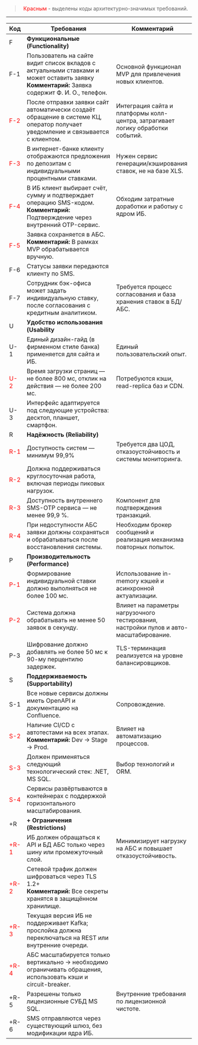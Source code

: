 >  <span style="color:#ff0000">Красным</span> - выделены коды архитектурно-значимых требований.
---

| Код | Требования                         | Комментарий  |
|-----|------------------------------------|--------------|
| F   | <b>Функциональные (Functionality)</b>     |              |
| F-1 | Пользователь на сайте видит список вкладов с актуальными ставками и может оставить заявку <br> <b>Комментарий:</b> Заявка содержит Ф. И. О., телефон. |Основной функционал MVP для привлечения новых клиентов. |
| <span style="color:#ff0000">F-2</span> | После отправки заявки сайт автоматически создаёт обращение в системе КЦ, оператор получает уведомление и связывается с клиентом. | Интеграция сайта и платформы колл-центра, затрагивает логику обработки событий. |
| <span style="color:#ff0000">F-3</span> | В интернет-банке клиенту отображаются предложения по депозитам с индивидуальными процентными ставками. | Нужен сервис генерации/кэширования ставок, не на базе XLS. |
| <span style="color:#ff0000">F-4</span> | В ИБ клиент выбирает счёт, сумму и подтверждает операцию SMS-кодом. <br> <b>Комментарий:</b> Подтверждение через внутренний OTP-сервис. | Обходим затратные доработки и работыу с ядром ИБ. |
| <span style="color:#ff0000">F-5</span> | Заявка сохраняется в АБС. <br> <b>Комментарий:</b> В рамках MVP обрабатывается вручную. |              |
| F-6 | Статусы заявки передаются клиенту по SMS. |              |
| F-7 | Сотрудник бэк-офиса может задать индивидуальную ставку, после согласования с кредитным аналитиком. | Требуется процесс согласования и база хранения ставок в БД/АБС. |
| U   | <b>Удобство использования (Usability</b> |              |
| U-1 | Единый дизайн-гайд (в фирменном стиле банка) применяется для сайта и ИБ. | Единый пользовательский опыт. |
| <span style="color:#ff0000">U-2</span> | Время загрузки страниц — не более 800 мс, отклик на действия — не более 200 мс. | Потребуются кэши, read-replica баз и CDN. |
| U-3 | Интерфейс адаптируется под следующие устройства: десктоп, планшет, смартфон. |              |
| R   | <b>Надёжность (Reliability)</b>           |              |
| <span style="color:#ff0000">R-1</span> | Доступность систем — минимум 99,9% | Требуется два ЦОД, отказоустойчивость и системы мониторинга. |
| <span style="color:#ff0000">R-2</span> | Должна поддерживаться круглосуточная работа, включая периоды пиковых нагрузок. |              |
| <span style="color:#ff0000">R-3</span> | Доступность внутреннего SMS-OTP сервиса — не менее 99,9 %. | Компонент для подтверждения транзакций. |
| <span style="color:#ff0000">R-4</span> | При недоступности АБС заявки должны сохраняться и обрабатываться после восстановления системы. | Необходим брокер сообщений и реализация механизма повторных попыток. |
| P   | <b>Производительность (Performance)</b>   |              |
| <span style="color:#ff0000">P-1</span> | Формирование индивидуальной ставки должно выполняться не более 100 мс. | Использование in-memory кэшей и асинхронной актуализации. |
| <span style="color:#ff0000">P-2</span> | Система должна обрабатывать не менее 50 заявок в секунду. | Влияет на параметры нагрузочного тестирования, настройки пулов и авто-масштабирование. |
| P-3 | Шифрование должно добавлять не более 50 мс к 90-му перцентилю задержек. | TLS-терминация реализуется на уровне балансировщиков. |
| S   | <b>Поддерживаемость (Supportability)</b>  |              |
| S-1 | Все новые сервисы должны иметь OpenAPI и документацию на Confluence. | Сопровождение. |
| <span style="color:#ff0000">S-2</span> | Наличие CI/CD с автотестами на всех этапах. <br> <b>Комментарий:</b> Dev → Stage → Prod. | Влияет на автоматизацию процессов. |
| <span style="color:#ff0000">S-3</span> | Должен применяться следующий технологический стек: .NET, MS SQL. | Выбор технологий и ORM. |
| <span style="color:#ff0000">S-4</span> | Сервисы развёртываются в контейнерах с поддержкой горизонтального масштабирования. |              |
| +R  | <b>+ Ограничения (Restrictions)</b>       |              |
| <span style="color:#ff0000">+R-1</span> | ИБ должен обращаться к API и БД АБС только через шину или промежуточный слой. | Минимизирует нагрузку на АБС и повышает отказоустойчивость. |
| <span style="color:#ff0000">+R-2</span> | Сетевой трафик должен шифроваться через TLS 1.2+ <br> <b>Комментарий:</b> Все секреты хранятся в защищённом хранилище. |              |
| <span style="color:#ff0000">+R-3</span> | Текущая версия ИБ не поддерживает Kafka; прослойка должна переключаться на REST или внутренние очереди. |              |
| <span style="color:#ff0000">+R-4</span> | АБС масштабируется только вертикально → необходимо ограничивать обращения, использовать кэши и circuit-breaker. |              |
| +R-5 | Разрешены только лицензионные СУБД MS SQL. | Внутренние требования по лицензионной чистоте. |
| +R-6 | SMS отправляются через существующий шлюз, без модификации ядра ИБ. |              |

